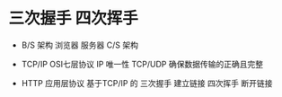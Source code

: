 #   三次握手 四次挥手

- B/S 架构  浏览器 服务器
    C/S 架构 



- TCP/IP
    OSI七层协议
    IP 唯一性
    TCP/UDP 确保数据传输的正确且完整
- HTTP 应用层协议   基于TCP/IP 的
    三次握手    建立链接
    四次挥手    断开链接
